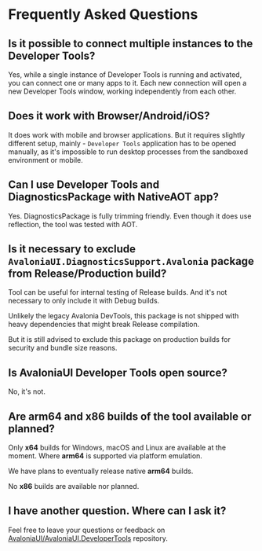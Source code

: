 # Frequently Asked Questions

## Is it possible to connect multiple instances to the Developer Tools?

Yes, while a single instance of Developer Tools is running and activated, you can connect one or many apps to it.
Each new connection will open a new Developer Tools window, working independently from each other.

## Does it work with Browser/Android/iOS?

It does work with mobile and browser applications. But it requires slightly different setup, mainly - `Developer Tools` application has to be opened manually, as it's impossible to run desktop processes from the sandboxed environment or mobile.

## Can I use Developer Tools and DiagnosticsPackage with NativeAOT app?

Yes. DiagnosticsPackage is fully trimming friendly. Even though it does use reflection, the tool was tested with AOT.

## Is it necessary to exclude `AvaloniaUI.DiagnosticsSupport.Avalonia` package from Release/Production build?

Tool can be useful for internal testing of Release builds. And it's not necessary to only include it with Debug builds.

Unlikely the legacy Avalonia DevTools, this package is not shipped with heavy dependencies that might break Release compilation.

But it is still advised to exclude this package on production builds for security and bundle size reasons.

## Is AvaloniaUI Developer Tools open source?

No, it's not.

## Are arm64 and x86 builds of the tool available or planned?

Only **x64** builds for Windows, macOS and Linux are available at the moment. Where **arm64** is supported via platform emulation.

We have plans to eventually release native **arm64** builds.

No **x86** builds are available nor planned.

## I have another question. Where can I ask it?

Feel free to leave your questions or feedback on [AvaloniaUI/AvaloniaUI.DeveloperTools](https://github.com/AvaloniaUI/AvaloniaUI.DeveloperTools/ ) repository.
